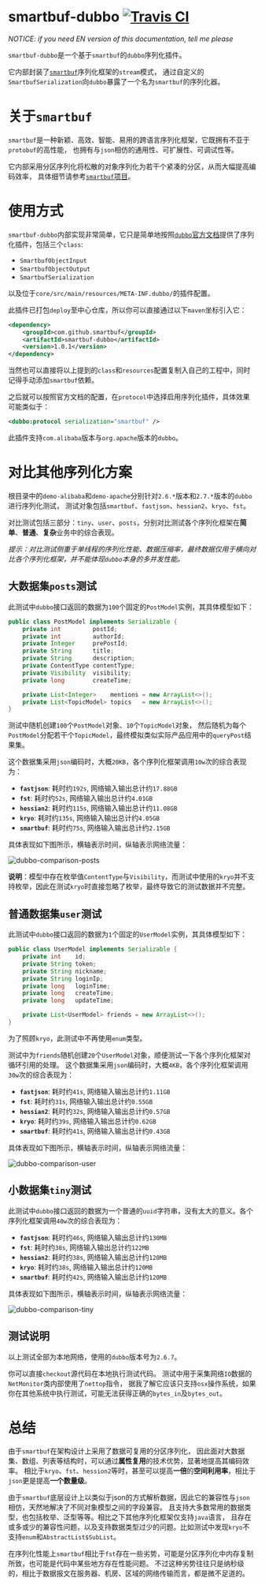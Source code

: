 # smartbuf-dubbo [![Travis CI](https://travis-ci.org/smartbuf/smartbuf-dubbo.svg?branch=master)](https://travis-ci.org/smartbuf/smartbuf-dubbo)

*NOTICE: if you need EN version of this documentation, tell me please*

`smartbuf-dubbo`是一个基于`smartbuf`的`dubbo`序列化插件。

它内部封装了[`smartbuf`](https://github.com/smartbuf/smartbuf-java)序列化框架的`stream`模式，
通过自定义的`SmartbufSerialization`向`dubbo`暴露了一个名为`smartbuf`的序列化器。

# 关于`smartbuf`

`smartbuf`是一种新颖、高效、智能、易用的跨语言序列化框架，它既拥有不亚于`protobuf`的高性能，
也拥有与`json`相仿的通用性、可扩展性、可调试性等。

它内部采用分区序列化将松散的对象序列化为若干个紧凑的分区，从而大幅提高编码效率，
具体细节请参考[`smartbuf`项目](https://github.com/smartbuf/smartbuf-java/blob/master/doc/index_zh.md)。

# 使用方式

`smartbuf-dubbo`内部实现非常简单，它只是简单地按照[`dubbo`官方文档](https://dubbo.apache.org/zh-cn/docs/dev/impls/serialize.html)提供了序列化插件，包括三个`class`:

 + `SmartbufObjectInput`
 + `SmartbufObjectOutput`
 + `SmartbufSerialization`

以及位于`core/src/main/resources/META-INF.dubbo/`的插件配置。

此插件已打包`deploy`至中心仓库，所以你可以直接通过以下`maven`坐标引入它：

```xml
<dependency>
    <groupId>com.github.smartbuf</groupId>
    <artifactId>smartbuf-dubbo</artifactId>
    <version>1.0.1</version>
</dependency>
```

当然也可以直接将以上提到的`class`和`resources`配置复制入自己的工程中，同时记得手动添加`smartbuf`依赖。

之后就可以按照官方文档的配置，在`protocol`中选择启用序列化插件，具体效果可能类似于：

```xml
<dubbo:protocol serialization="smartbuf" />
```

此插件支持`com.alibaba`版本与`org.apache`版本的`dubbo`。

# 对比其他序列化方案  

根目录中的`demo-alibaba`和`demo-apache`分别针对`2.6.*`版本和`2.7.*`版本的`dubbo`进行序列化测试，
测试对象包括`smartbuf`、`fastjson`、`hessian2`、`kryo`、`fst`。

对比测试包括三部分：`tiny`、`user`、`posts`，分别对比测试各个序列化框架在**简单**、**普通**、**复杂**业务中的综合表现。

*提示：对比测试侧重于单线程的序列化性能、数据压缩率，最终数据仅用于横向对比各个序列化框架，并不能体现`dubbo`本身的多并发性能。*

## 大数据集`posts`测试

此测试中`dubbo`接口返回的数据为`100`个固定的`PostModel`实例，其具体模型如下：

```java
public class PostModel implements Serializable {
    private int         postId;
    private int         authorId;
    private Integer     prePostId;
    private String      title;
    private String      description;
    private ContentType contentType;
    private Visibility  visibility;
    private long        createTime;

    private List<Integer>    mentions = new ArrayList<>();
    private List<TopicModel> topics   = new ArrayList<>();
}
```

测试中随机创建`100`个`PostModel`对象、`10`个`TopicModel`对象，
然后随机为每个`PostModel`分配若干个`TopicModel`，最终模拟类似实际产品应用中的`queryPost`结果集。

这个数据集采用`json`编码时，大概`20KB`，各个序列化框架调用`10w`次的综合表现为：
 + **`fastjson`**: 耗时约`192s`, 网络输入输出总计约`17.88GB`
 + **`fst`**: 耗时约`52s`, 网络输入输出总计约`4.01GB`
 + **`hessian2`**: 耗时约`115s`, 网络输入输出总计约`11.08GB`
 + **`kryo`**: 耗时约`135s`, 网络输入输出总计约`4.05GB`
 + **`smartbuf`**: 耗时约`75s`, 网络输入输出总计约`2.15GB`

具体表现如下图所示，横轴表示时间，纵轴表示网络流量：

![dubbo-comparison-posts](./doc/smartbuf-posts.png)

**说明**：模型中存在枚举值`ContentType`与`Visibility`，而测试中使用的`kryo`并不支持枚举，因此在测试`kryo`时直接忽略了枚举，最终导致它的测试数据并不完整。

## 普通数据集`user`测试

此测试中`dubbo`接口返回的数据为`1`个固定的`UserModel`实例，其具体模型如下：

```java
public class UserModel implements Serializable {
    private int    id;
    private String token;
    private String nickname;
    private String loginIp;
    private long   loginTime;
    private long   createTime;
    private long   updateTime;

    private List<UserModel> friends = new ArrayList<>();
}
```

为了照顾`kryo`，此测试中不再使用`enum`类型。

测试中为`friends`随机创建`20`个`UserModel`对象，顺便测试一下各个序列化框架对循环引用的处理。
这个数据集采用`json`编码时，大概`4KB`，各个序列化框架调用`30w`次的综合表现为：
 + **`fastjson`**: 耗时约`41s`, 网络输入输出总计约`1.11GB`
 + **`fst`**: 耗时约`31s`, 网络输入输出总计约`0.55GB`
 + **`hessian2`**: 耗时约`32s`, 网络输入输出总计约`0.57GB`
 + **`kryo`**: 耗时约`39s`, 网络输入输出总计约`0.62GB`
 + **`smartbuf`**: 耗时约`41s`, 网络输入输出总计约`0.43GB`

具体表现如下图所示，横轴表示时间，纵轴表示网络流量：

![dubbo-comparison-user](./doc/smartbuf-user.png)

## 小数据集`tiny`测试

此测试中`dubbo`接口返回的数据为一个普通的`uuid`字符串，没有太大的意义。各个序列化框架调用`40w`次的综合表现为：
 + **`fastjson`**: 耗时约`46s`, 网络输入输出总计约`130MB`
 + **`fst`**: 耗时约`38s`, 网络输入输出总计约`122MB`
 + **`hessian2`**: 耗时约`38s`, 网络输入输出总计约`120MB`
 + **`kryo`**: 耗时约`38s`, 网络输入输出总计约`120MB`
 + **`smartbuf`**: 耗时约`42s`, 网络输入输出总计约`120MB`

具体表现如下图所示，横轴表示时间，纵轴表示网络流量：

![dubbo-comparison-tiny](./doc/smartbuf-tiny.png)

## 测试说明

以上测试全部为本地网络，使用的`dubbo`版本号为`2.6.7`。

你可以直接`checkout`源代码在本地执行测试代码。
测试中用于采集网络`IO`数据的`NetMonitor`类内部使用了`nettop`指令，
据我了解它应该只支持`osx`操作系统，如果你在其他系统中执行测试，可能无法获得正确的`bytes_in`及`bytes_out`。

# 总结

由于`smartbuf`在架构设计上采用了数据可复用的分区序列化，
因此面对大数据集、数组、列表等结构时，可以通过**属性复用**的技术优势，显著地提高其编码效率。
相比于`kryo`、`fst`、`hession2`等时，甚至可以提高**一倍**的**空间利用率**，相比于`json`更是提高**一个数量级**。

由于`smartbuf`底层设计上以类似于json的方式解析数据，因此它的兼容性与`json`相仿，天然地解决了不同对象模型之间的字段兼容。
且支持大多数常用的数据类型，也包括枚举、泛型等等。相比之下其他序列化框架仅支持`java`语言，
且存在或多或少的兼容性问题，以及支持数据类型过少的问题。比如测试中发现`kryo`不支持`enum`和`AbstractList$SubList`。

在序列化性能上`smartbuf`相比于`fst`存在一些劣势，可能是分区序列化中内存复制所致，也可能是代码中某些地方存在性能问题。
不过这种劣势往往只是纳秒级的，相比于数据报文在服务器、机房、区域的网络传输而言，都是微不足道的。